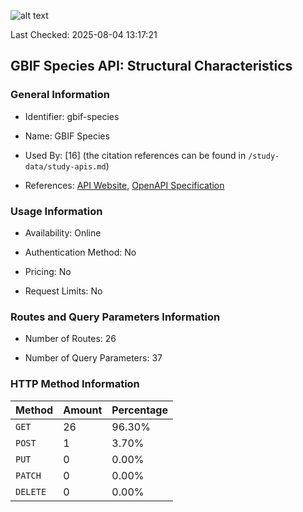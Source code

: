![alt text](https://img.shields.io/badge/OpenAPI_Specification-Valid-green.svg)

Last Checked: 2025-08-04 13:17:21

## GBIF Species API: Structural Characteristics

### General Information

- Identifier: gbif-species

- Name: GBIF Species

- Used By: [16] (the citation references can be found in `/study-data/study-apis.md`)

- References: [API Website](https://techdocs.gbif.org/en/openapi/v1/species), [OpenAPI Specification](https://techdocs.gbif.org/openapi/checklistbank.json)

### Usage Information

- Availability: Online

- Authentication Method: No

- Pricing: No

- Request Limits: No

### Routes and Query Parameters Information

- Number of Routes: 26

- Number of Query Parameters: 37

### HTTP Method Information

| Method | Amount | Percentage |
|--------|--------|------------|
| `GET` | 26 | 96.30% |
| `POST` | 1 | 3.70% |
| `PUT` | 0 | 0.00% |
| `PATCH` | 0 | 0.00% |
| `DELETE` | 0 | 0.00% |
